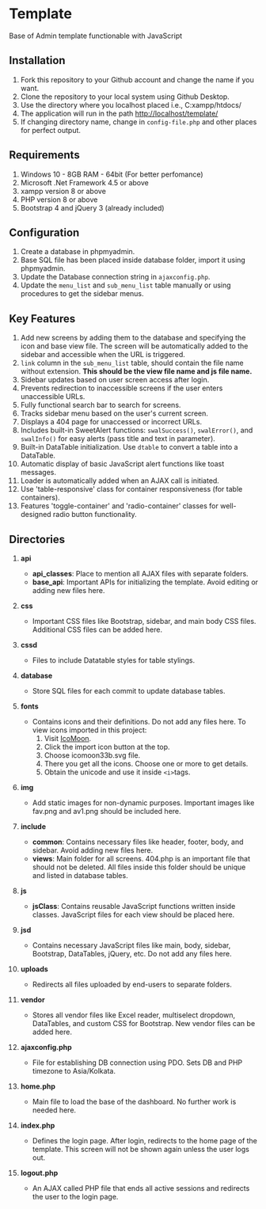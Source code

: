 # Template

Base of Admin template functionable with JavaScript

## Installation

1. Fork this repository to your Github account and change the name if you want.
2. Clone the repository to your local system using Github Desktop.
3. Use the directory where you localhost placed i.e., C:xampp/htdocs/
4. The application will run in the path <http://localhost/template/>
5. If changing directory name, change in `config-file.php` and other places for perfect output.

## Requirements

1. Windows 10 - 8GB RAM - 64bit (For better perfomance)
2. Microsoft .Net Framework 4.5 or above
3. xampp version 8 or above
4. PHP version 8 or above
5. Bootstrap 4 and jQuery 3 (already included)

## Configuration

1. Create a database in phpmyadmin.
2. Base SQL file has been placed inside database folder, import it using phpmyadmin.
3. Update the Database connection string in `ajaxconfig.php`.
4. Update the `menu_list` and `sub_menu_list` table manually or using procedures to get the sidebar menus.  

## Key Features

1. Add new screens by adding them to the database and specifying the icon and base view file. The screen will be automatically added to the sidebar and accessible when the URL is triggered.
2. `link` column in the `sub_menu_list` table, should contain the file name without extension. **This should be the view file name and js file name.**
3. Sidebar updates based on user screen access after login.
4. Prevents redirection to inaccessible screens if the user enters unaccessible URLs.
5. Fully functional search bar to search for screens.
6. Tracks sidebar menu based on the user's current screen.
7. Displays a 404 page for unaccessed or incorrect URLs.
8. Includes built-in SweetAlert functions: `swalSuccess()`, `swalError()`, and `swalInfo()` for easy alerts (pass title and text in parameter).
9. Built-in DataTable initialization. Use `dtable` to convert a table into a DataTable.
10. Automatic display of basic JavaScript alert functions like toast messages.
11. Loader is automatically added when an AJAX call is initiated.
12. Use 'table-responsive' class for container responsiveness (for table containers).
13. Features 'toggle-container' and 'radio-container' classes for well-designed radio button functionality.

## Directories

1. **api**
    - **api_classes**: Place to mention all AJAX files with separate folders.
    - **base_api**: Important APIs for initializing the template. Avoid editing or adding new files here.

2. **css**
    - Important CSS files like Bootstrap, sidebar, and main body CSS files. Additional CSS files can be added here.

3. **cssd**
    - Files to include Datatable styles for table stylings.

4. **database**
    - Store SQL files for each commit to update database tables.

5. **fonts**
    - Contains icons and their definitions. Do not add any files here. To view icons imported in this project:
        1. Visit [IcoMoon](https://icomoon.io/app/#/select).
        2. Click the import icon button at the top.
        3. Choose icomoon33b.svg file.
        4. There you get all the icons. Choose one or more to get details.
        5. Obtain the unicode and use it inside `<i>`tags.

6. **img**
    - Add static images for non-dynamic purposes. Important images like fav.png and av1.png should be included here.

7. **include**
    - **common**: Contains necessary files like header, footer, body, and sidebar. Avoid adding new files here.
    - **views**: Main folder for all screens. 404.php is an important file that should not be deleted. All files inside this folder should be unique and listed in database tables.

8. **js**
    - **jsClass**: Contains reusable JavaScript functions written inside classes. JavaScript files for each view should be placed here.

9. **jsd**
    - Contains necessary JavaScript files like main, body, sidebar, Bootstrap, DataTables, jQuery, etc. Do not add any files here.

10. **uploads**
    - Redirects all files uploaded by end-users to separate folders.

11. **vendor**
    - Stores all vendor files like Excel reader, multiselect dropdown, DataTables, and custom CSS for Bootstrap. New vendor files can be added here.

12. **ajaxconfig.php**
    - File for establishing DB connection using PDO. Sets DB and PHP timezone to Asia/Kolkata.

13. **home.php**
    - Main file to load the base of the dashboard. No further work is needed here.

14. **index.php**
    - Defines the login page. After login, redirects to the home page of the template. This screen will not be shown again unless the user logs out.

15. **logout.php**
    - An AJAX called PHP file that ends all active sessions and redirects the user to the login page.
